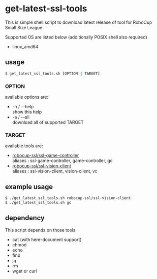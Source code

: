 # get-latest-ssl-tools

This is simple shell script to download latest release of tool for RoboCup Small Size League.  

Supported OS are listed below (additionally POSIX shell also required)

- linux_amd64

## usage

```sh
$ get_latest_ssl_tools.sh [OPTION | TARGET]
```

### OPTION

available options are:

- -h / --help  
show this help
- -a / --all  
download all of supported TARGET

### TARGET

available tools are:

- [robocup-ssl/ssl-game-controller](https://github.com/robocup-ssl/ssl-game-controller)  
    aliases : ssl-game-controller, game-controller, gc
- [robocup-ssl/ssl-vision-client](https://github.com/robocup-ssl/ssl-vision-client)  
    aliases : ssl-vision-client, vision-client, vc

## example usage

```sh
$ ./get_latest_ssl_tools.sh robocup-ssl/ssl-vision-client
$ ./get_latest_ssl_tools.sh gc
```

## dependency

This script depends on those tools

- cat (with here-document support)
- chmod
- echo
- find
- jq
- rm
- wget or curl
